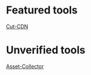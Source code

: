 # Featured tools
[Cut-CDN](https://github.com/ImAyrix/cut-cdn/)


# Unverified tools
[Asset-Collector](https://github.com/mha4065/asset-collector)

